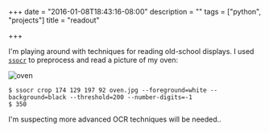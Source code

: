 +++
date = "2016-01-08T18:43:16-08:00"
description = ""
tags = ["python", "projects"]
title = "readout"

+++

I'm playing around with techniques for reading old-school displays.
I used [`ssocr`](https://www.unix-ag.uni-kl.de/~auerswal/ssocr/)
to preprocess and read a picture of my oven:

![oven](/img/oven.jpg)

```
$ ssocr crop 174 129 197 92 oven.jpg --foreground=white --background=black --threshold=200 --number-digits=-1
$ 350
```

I'm suspecting more advanced OCR techniques will be needed..
